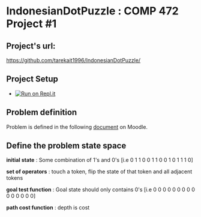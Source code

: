 # IndonesianDotPuzzle : COMP 472 Project #1

## Project's url: 
https://github.com/tarekait1996/IndonesianDotPuzzle/

## Project Setup
- [![Run on Repl.it](https://repl.it/badge/github/tarekait1996/IndonesianDotPuzzle)](https://repl.it/github/tarekait1996/IndonesianDotPuzzle)

## Problem definition
Problem is defined in the following [document](https://moodle.concordia.ca/moodle/pluginfile.php/3793266/mod_label/intro/COMP_472_2020_Winter_Project_1.pdf) on Moodle.


## Define the problem state space
__initial state__       : Some combination of 1's and 0's [i.e 0 1 1 0 0 1 1 0 0 1 0 1 1 1 0]

__set of operators__    : touch a token, flip the state of that token and all adjacent tokens

__goal test function__  : Goal state should only contains 0's [i.e 0 0 0 0 0 0 0 0 0 0 0 0 0 0 0]

__path cost function__  : depth is cost
